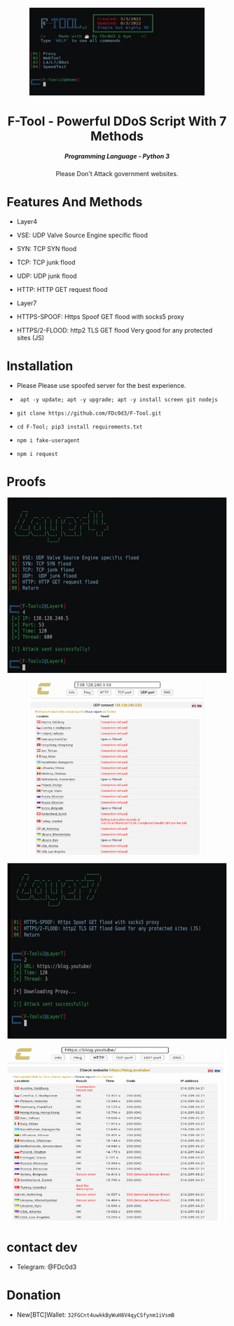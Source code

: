 <p align="center"><img src="https://raw.githubusercontent.com/FDc0d3/F-Tool/main/screenshot/IMG_20220803_215921.jpg" width="400px" height="200px" alt="picture"></p>
<h1 align="center">F-Tool - Powerful DDoS Script With 7 Methods</h1>
<em><h5 align="center">Programming Language - Python 3</h5></em>

<p align="center">Please Don't Attack government websites.</p>

# Features And Methods

* Layer4

* VSE: UDP Valve Source Engine specific flood
* SYN: TCP SYN flood
* TCP: TCP junk flood
* UDP:  UDP junk flood
* HTTP: HTTP GET request flood

* Layer7

* HTTPS-SPOOF: Https Spoof GET flood with socks5 proxy
* HTTPS/2-FLOOD: http2 TLS GET flood Very good for any protected sites (JS)

# Installation

* Please Please use spoofed server for the best experience.

* ``` apt -y update; apt -y upgrade; apt -y install screen git nodejs```
* ```git clone https://github.com/FDc0d3/F-Tool.git```
* ```cd F-Tool; pip3 install requirements.txt```
* ```npm i fake-useragent```
* ```npm i request```


# Proofs

<p align="center"><img src="https://raw.githubusercontent.com/FDc0d3/F-Tool/main/screenshot/IMG_20220803_220812.jpg" width="500px" height="400px" alt="picture"></p>
<p align="center"><img src="https://raw.githubusercontent.com/FDc0d3/F-Tool/main/screenshot/Screenshot_2022_0803_141022.png" width="400px" height="400px" alt="picture"></p>
<p align="center"><img src="https://raw.githubusercontent.com/FDc0d3/F-Tool/main/screenshot/IMG_20220803_225424.jpg" width="500px" height="400px" alt="picture"></p>
<p align="center"><img src="https://raw.githubusercontent.com/FDc0d3/F-Tool/main/screenshot/Screenshot_2022_0803_225814.png" width="500px" height="400px" alt="picture"></p>

# contact dev
* Telegram: @FDc0d3

# Donation
* New[BTC]Wallet: ```32FGCnt4uwkkByWuH8V4qyCSfynm1iVsmB```




